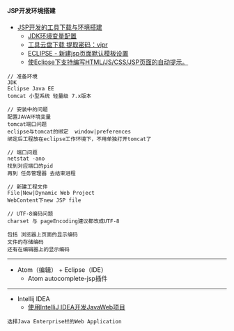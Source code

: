 #### **JSP开发环境搭建**
* [JSP开发的工具下载与环境搭建](http://www.jianshu.com/p/5b022371de26)
	* [JDK环境变量配置](http://jingyan.baidu.com/article/6dad5075d1dc40a123e36ea3.html)
    * [工具云盘下载 提取密码：vipr](http://pan.baidu.com/s/1o7pUJOm)
    * [ECLIPSE - 新建jsp页面默认模板设置](http://blog.csdn.net/peixuh/article/details/12623547)
    * [使Eclipse下支持编写HTML/JS/CSS/JSP页面的自动提示。](http://www.cnblogs.com/zhuawang/p/5596455.html)
```
// 准备环境
JDK
Eclipse Java EE
tomcat 小型系统 轻量级 7.x版本

// 安装中的问题
配置JAVA环境变量
tomcat端口问题
eclipse与tomcat的绑定  window|preferences
绑定后工程放在eclipse工作环境下，不用单独打开tomcat了

// 端口问题
netstat -ano
找到对应端口的pid
再到 任务管理器 去结束进程

// 新建工程文件
File|New|Dynamic Web Project
WebContent下new JSP file

// UTF-8编码问题
charset 与 pageEncoding建议都改成UTF-8

包括 浏览器上页面的显示编码
文件的存储编码
还有在编辑器上的显示编码
```

------------
* Atom（编辑） + Eclipse（IDE）
	* Atom autocomplete-jsp插件
    
------------
* Intellij IDEA
	* [使用IntelliJ IDEA开发JavaWeb项目](http://youthlin.com/20151128.html)
```
选择Java Enterprise栏的Web Application
```